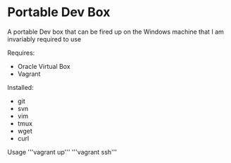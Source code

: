 # Portable Dev Box

A portable Dev box that can be fired up on the Windows machine that I am invariably required to use

Requires:
- Oracle Virtual Box
- Vagrant

Installed:
- git
- svn
- vim
- tmux
- wget
- curl


Usage
'''vagrant up'''
'''vagrant ssh'''
